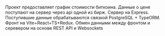 Проект предоставляет график стоимости биткоина. Данные о цене поступают на сервер через api одной из бирж.
Сервер на Express. Поступившие данные обрабатываются связкой PostgreSQL + TypeORM. Фронт на Vite+React+TS+Redux. Обмен данными между фронтом и серевером на основе REST API и Websockets

